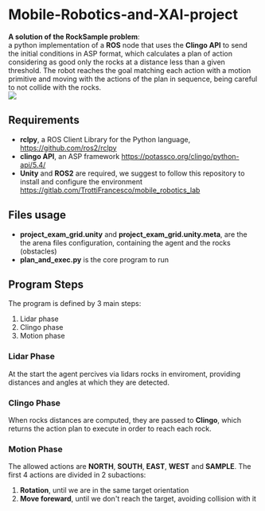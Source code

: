 


<h1>Mobile-Robotics-and-XAI-project</h1>
<div>
<b>A solution of the RockSample problem</b>:
<br/>
a python implementation of a <b>ROS</b> node that uses the <b>Clingo API</b>
to send the initial conditions in ASP format, which calculates a plan 
of action considering as good only the rocks at a distance less
than a given threshold. The robot reaches the goal matching 
each action with a motion primitive and moving with the actions
of the plan in sequence, being careful to not collide with the rocks.
</div>

<img src="agent.gif" />

<h2>Requirements</h2>
<div>
    <ul>
        <li><b>rclpy</b>, a ROS Client Library for the Python language, <a href="https://github.com/ros2/rclpy">https://github.com/ros2/rclpy</a></li>
        <li><b>clingo API</b>, an ASP framework <a href="https://potassco.org/clingo/python-api/5.4/">https://potassco.org/clingo/python-api/5.4/</a></li>
        <li><b>Unity</b> and <b>ROS2</b> are required, we suggest to follow this repository to install and configure the environment <a href="https://gitlab.com/TrottiFrancesco/            mobile_robotics_lab">https://gitlab.com/TrottiFrancesco/mobile_robotics_lab</a></li>
    </ul>
</div>

<h2>Files usage</h2>
<div>
    <ul>
        <li><b>project_exam_grid.unity</b> and <b>project_exam_grid.unity.meta</b>, are the the arena files configuration, containing the agent and the rocks (obstacles)</li>
        <li><b>plan_and_exec.py</b> is the core program to run</li>
    </ul>
</div>

<h2>Program Steps</h2>
<div>
    The program is defined by 3 main steps:
    <ol>
    <li>Lidar phase</li>
    <li>Clingo phase</li>
    <li>Motion phase</li>
    </ol>

<h3>Lidar Phase</h3>
    <p> At the start the agent percives via lidars rocks in enviroment,
    providing distances and angles at which they are detected.
    </p>

<h3>Clingo Phase</h3>
    <p> When rocks distances are computed, they are passed to <b>Clingo</b>,
        which returns the action plan to execute in order to reach each
        rock.
    </p>

<h3>Motion Phase</h3>
    <p> The allowed actions are <b>NORTH</b>, <b>SOUTH</b>, <b>EAST</b>,
        <b>WEST</b> and <b>SAMPLE</b>.
        The first 4 actions are divided in 2 subactions:
        <ol>
            <li><b>Rotation</b>, until we are in the same target orientation</li>
            <li><b>Move foreward</b>, until we don't reach the target, avoiding collision with it</li>
        </ol>

</div>








